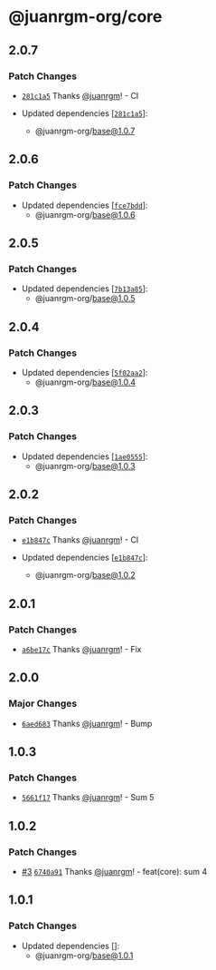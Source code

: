 # @juanrgm-org/core

## 2.0.7

### Patch Changes

- [`281c1a5`](https://github.com/juanrgm/changesets-demo/commit/281c1a54b22ed27b65020b838d0067f53d0c1529) Thanks [@juanrgm](https://github.com/juanrgm)! - CI

- Updated dependencies [[`281c1a5`](https://github.com/juanrgm/changesets-demo/commit/281c1a54b22ed27b65020b838d0067f53d0c1529)]:
  - @juanrgm-org/base@1.0.7

## 2.0.6

### Patch Changes

- Updated dependencies [[`fce7bdd`](https://github.com/juanrgm/changesets-demo/commit/fce7bdd61e03697a9fcd2e4061f3e970c8a106f8)]:
  - @juanrgm-org/base@1.0.6

## 2.0.5

### Patch Changes

- Updated dependencies [[`7b13a85`](https://github.com/juanrgm/changesets-demo/commit/7b13a8537306686fe4fc104c51268baa43885a26)]:
  - @juanrgm-org/base@1.0.5

## 2.0.4

### Patch Changes

- Updated dependencies [[`5f02aa2`](https://github.com/juanrgm/changesets-demo/commit/5f02aa2ac5d18e32672192c8ea900d5b3ddb99d8)]:
  - @juanrgm-org/base@1.0.4

## 2.0.3

### Patch Changes

- Updated dependencies [[`1ae0555`](https://github.com/juanrgm/changesets-demo/commit/1ae0555a2424805211925d021b5ee530a892cb7d)]:
  - @juanrgm-org/base@1.0.3

## 2.0.2

### Patch Changes

- [`e1b847c`](https://github.com/juanrgm/changesets-demo/commit/e1b847cd0e0033b9ea4a0ce3c8d9faa5452ffd10) Thanks [@juanrgm](https://github.com/juanrgm)! - CI

- Updated dependencies [[`e1b847c`](https://github.com/juanrgm/changesets-demo/commit/e1b847cd0e0033b9ea4a0ce3c8d9faa5452ffd10)]:
  - @juanrgm-org/base@1.0.2

## 2.0.1

### Patch Changes

- [`a6be17c`](https://github.com/juanrgm/changesets-demo/commit/a6be17cbabb7af6d06ba666f3642d7b04bdaf555) Thanks [@juanrgm](https://github.com/juanrgm)! - Fix

## 2.0.0

### Major Changes

- [`6aed683`](https://github.com/juanrgm/changesets-demo/commit/6aed683e8e94abf8b25c7bbc7735ab164bdaf599) Thanks [@juanrgm](https://github.com/juanrgm)! - Bump

## 1.0.3

### Patch Changes

- [`5661f17`](https://github.com/juanrgm/changesets-demo/commit/5661f17a5a866e5a3ba392ff243511ccca3e5bd8) Thanks [@juanrgm](https://github.com/juanrgm)! - Sum 5

## 1.0.2

### Patch Changes

- [#3](https://github.com/juanrgm/changesets-demo/pull/3) [`6740a91`](https://github.com/juanrgm/changesets-demo/commit/6740a91639f2d18681177fa805fc2b33c27cac21) Thanks [@juanrgm](https://github.com/juanrgm)! - feat(core): sum 4

## 1.0.1

### Patch Changes

- Updated dependencies []:
  - @juanrgm-org/base@1.0.1
